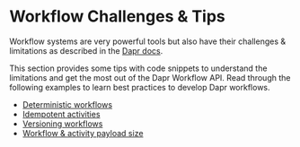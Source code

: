 # Workflow Challenges & Tips

Workflow systems are very powerful tools but also have their challenges & limitations as described in the [Dapr docs](https://docs.dapr.io/developing-applications/building-blocks/workflow/workflow-features-concepts/#limitations).

This section provides some tips with code snippets to understand the limitations and get the most out of the Dapr Workflow API. Read through the following examples to learn best practices to develop Dapr workflows.

- [Deterministic workflows](DeterministicWorkflow.java)
- [Idempotent activities](IdempotentActivity.java)
- [Versioning workflows](VersioningWorkflow.java)
- [Workflow & activity payload size](PayloadSizeWorkflow.java)
